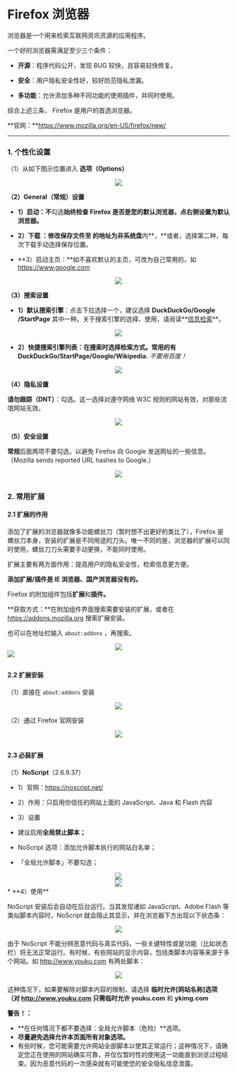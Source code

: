 # Firefox 浏览器

浏览器是一个用来检索互联网资讯资源的应用程序。

一个好的浏览器需满足至少三个条件：

* **开源**：程序代码公开，发现 BUG 较快，且容易较快修复。

* **安全**：用户隐私安全性好，较好防范隐私泄漏。

* **多功能**：允许添加多种不同功能的使用插件，并同时使用。

综合上述三条， Firefox 是用户的首选浏览器。

**官网：**https://www.mozilla.org/en-US/firefox/new/

--- 

### 1. 个性化设置

（1）从如下图示位置进入 **选项（Options）**

<div style="text-align: center">
<img src="https://41.media.tumblr.com/4382af4ac49664c9baa6a3cb6cdbec16/tumblr_nw16rnhiyI1t03x8ro1_1280.png"/>
</div>
 
 **（2）General（常规）设置**

* **1）启动：不**勾选**始终检查 Firefox 是否是您的默认浏览器，点右侧设置为默认浏览器。**

* **2）下载 **：修改**保存文件至 **的地址为**非系统盘**内**，**或者，选择第二种，每次下载手动选择保存位置。

* **3）启动主页：**如不喜欢默认的主页，可改为自己常用的，如 https://www.google.com

<div style="text-align: center">
<img src="https://40.media.tumblr.com/394cf6510274b3e3e3bdb64ba02ebd23/tumblr_nw16rnhiyI1t03x8ro2_540.png"/>
</div>

**（3）搜索设置**

* **1）默认搜索引擎**：点击下拉选择一个，建议选择 **DuckDuckGo/Google /StartPage** 其中一种。关于搜索引擎的选择、使用，请阅读**[信息检索](https://cmmei.gitbooks.io/using-windows/content/search-engine.html)**。
<div style="text-align: center">
<img src="https://41.media.tumblr.com/de6b56f2d99f52d1b213edc62c1ea21d/tumblr_nw16rnhiyI1t03x8ro3_1280.png"/>
</div>

* **2）快捷搜索引擎列表：**在搜索时选择检索方式。常用的有** DuckDuckGo/StartPage/Google/Wikipedia.** *不要用百度！*
<div style="text-align: center">
<img src="https://41.media.tumblr.com/994fff6b0315736fc6d6d163586c6b24/tumblr_nw16rnhiyI1t03x8ro4_1280.png"/>
</div>

**（4）隐私设置**

**请勿跟踪（DNT）**：勾选。这一选择对遵守网络 W3C 规则的网站有效，对那些流氓网站无效。
<div style="text-align: center">
<img src="https://40.media.tumblr.com/936ca601ba5c24d26842f25135954452/tumblr_nw16rnhiyI1t03x8ro5_1280.png"/>
</div>

**（5）安全设置**

**常规**后面两项不要勾选，以避免 Firefox 向 Google 发送网址的一些信息。（Mozilla sends reported URL hashes to Google.）
<div style="text-align: center">
<img src="https://41.media.tumblr.com/d104d0bd0967b2b9f190c01a75aa3d1d/tumblr_nw16rnhiyI1t03x8ro6_1280.png"/>
</div>

## 

### 2. 常用扩展

#### 2.1 扩展的作用

添加了扩展的浏览器就像多功能螺丝刀（暂时想不出更好的类比了），Firefox 是螺丝刀本身，安装的扩展是不同用途的刀头。唯一不同的是，浏览器的扩展可以同时使用，螺丝刀刀头需要手动更换，不能同时使用。

扩展主要有两方面作用：提高用户的隐私安全性，检索信息更方便。

**添加扩展/插件是 IE 浏览器、国产浏览器没有的。**

Firefox 的附加组件包括**扩展**和**插件。**

**获取方式：**在附加组件界面搜索需要安装的扩展，或者在 https://addons.mozilla.org 搜索扩展安装。

也可以在地址栏输入 ```about:addons``` ，再搜索。
<div style="text-align: center">
<img src="https://41.media.tumblr.com/f19542ce191d2f76f636c98ae18c24b2/tumblr_nw16rnhiyI1t03x8ro7_1280.png"/>
</div>
<div syle="text-align: center">
<img src="https://40.media.tumblr.com/d8357d986b87847d70233439725d9560/tumblr_nw1aswK22E1uft3xho1_1280.png"/>
</div>

## 

#### 2.2 扩展安装

（1）直接在 ```about:addons``` 安装
<div style="text-align: center">
<img src="https://40.media.tumblr.com/a088eb3f427481021642850d49e5641a/tumblr_nw16rnhiyI1t03x8ro9_540.png"/>
</div>

（2）通过 Firefox 官网安装
<div style="text-align: center">
<img src="https://40.media.tumblr.com/bbd4dc3a78a4e9e03fd061c8520bb82e/tumblr_nw1aswK22E1uft3xho8_r1_1280.png"/>
</div>

## 
 
#### 2.3 必装扩展

（1）**NoScript**（2.6.9.37）

* 1）官网：https://noscript.net/  

* 2）作用：只启用你信任的网站上面的 JavaScript、Java 和 Flash 内容

* 3）设置

 * 建议启用**全局禁止脚本；**
 * NoScript 选项：添加允许脚本执行的网站白名单；
 * 「全局允许脚本」不要勾选；
 
<div style="text-align: center">
<img src="https://40.media.tumblr.com/81a34cf0ae008d4a47846750755c526b/tumblr_nw1aswK22E1uft3xho2_1280.png"/>
</div>
<div style="text-align: center">
<img src="https://40.media.tumblr.com/53cfe5b34887b2937b3494ce26abef84/tumblr_nw1aswK22E1uft3xho3_1280.png"/>
</div>
 * **4）使用**

NoScript 安装后会自动在后台运行。当其发现诸如 JavaScript、Adobe Flash 等类似脚本内容时，NoScript 就会阻止其显示，并在浏览器下方出现以下状态条：
<div style="text-align: center">
<img src="https://41.media.tumblr.com/d96a4ba84ae3a9980e665cd1ea1649eb/tumblr_nw1aswK22E1uft3xho10_r1_1280.png"/>
</div>

由于 NoScript 不能分辨恶意代码与真实代码，一些关键特性或是功能（比如状态栏）将无法正常运行。有时候，有些网站的显示内容，包括类脚本内容等来源于多个网站。如 http://www.youku.com 有两处脚本：
 
<div style="text-align: center">
<img src="https://41.media.tumblr.com/f98450c474b54315aa65a6bb59185550/tumblr_nw1aswK22E1uft3xho7_400.png"/>
</div> 

这种情况下，如果要解除对脚本内容的限制，请选择 **临时允许[网站名称]**选项（对 http://www.youku.com 只需**临时允许 youku.com** 和 **ykimg.com** 

**警告！：**

* **在任何情况下都不要选择：全局允许脚本（危险）**选项。
* **尽量避免选择允许本页面所有对象选项。**
* 有些时候，您可能需要允许网站全部脚本以使其正常运行；这种情况下，请确定您正在使用的网站确实可靠，并仅仅暂时性的使用这一功能直到浏览过程结束。因为恶意代码的一次感染就有可能使您的安全隐私信息泄露。


